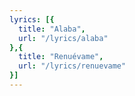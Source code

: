 ```yaml
---
lyrics: [{
  title: "Alaba", 
  url: "/lyrics/alaba"
},{
  title: "Renuévame", 
  url: "/lyrics/renuevame"
}]
---
```

